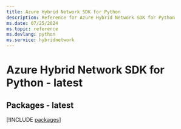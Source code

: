 ```yaml
---
title: Azure Hybrid Network SDK for Python
description: Reference for Azure Hybrid Network SDK for Python
ms.date: 07/25/2024
ms.topic: reference
ms.devlang: python
ms.service: hybridnetwork
---
```

# Azure Hybrid Network SDK for Python - latest
## Packages - latest
[!INCLUDE [packages](hybrid-network-index.md)]
